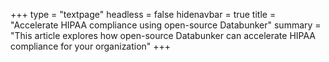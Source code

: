 +++
type = "textpage"
headless = false
hidenavbar = true
title = "Accelerate HIPAA compliance using open-source Databunker"
summary = "This article explores how open-source Databunker can accelerate HIPAA compliance for your organization"
+++
